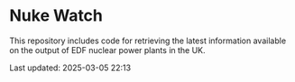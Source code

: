 # Nuke Watch

This repository includes code for retrieving the latest information available on the output of EDF nuclear power plants in the UK.

Last updated: 2025-03-05 22:13